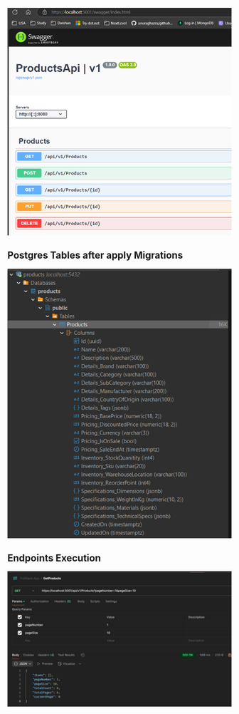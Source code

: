 

![alt text](image.png)

## Postgres Tables after apply Migrations

![alt text](image-1.png)

## Endpoints Execution

![alt text](image-2.png)